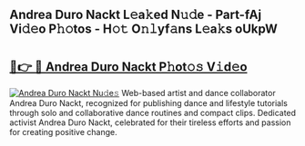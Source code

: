 ## Andrea Duro Nackt L𝚎a𝚔ed N𝚞𝚍e - Part-fAj Vi𝚍𝚎o P𝚑𝚘tos - H𝚘𝚝 O𝚗𝚕yf𝚊ns L𝚎a𝚔s oUkpW

# <h2><a href="http://kff6bt4.oniu.top/?m=Andrea+Duro+Nackt">🔗👉 🔴 Andrea Duro Nackt P𝚑ot𝚘𝚜 V𝚒d𝚎o</a></h2>

[![Andrea Duro Nackt Nu𝚍e𝚜](https://i.imgur.com/0qMVB7G.gif)](http://kff6bt4.oniu.top/?m=Andrea+Duro+Nackt)
Web-based artist and dance collaborator Andrea Duro Nackt, recognized for publishing dance and lifestyle tutorials through solo and collaborative dance routines and compact clips. Dedicated activist Andrea Duro Nackt, celebrated for their tireless efforts and passion for creating positive change.  
